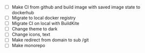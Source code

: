 - [ ] Make CI from github and build image with saved image state to dockerhub
- [ ] Migrate to local docker registry
- [ ] Migrate CI on local with BuildKite
- [ ] Change theme to dark
- [ ] Change icons, text
- [ ] Make redirect from domain to sub /git
- [ ] Make monorepo

